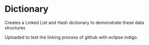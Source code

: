 Dictionary
==========
Creates a Linked List and Hash dictionary to demonstrate these data structures

Uploaded to test the linking process of github with eclipse indigo.
